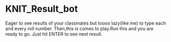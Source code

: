 # KNIT_Result_bot
Eager to see results of your classmates but toooo lazy(like me) to type each and every roll number. Then,this is comes to play.Run this and you are ready to go. Just hit ENTER to see next result. 
